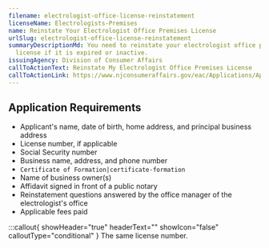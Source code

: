 ```yaml
---
filename: electrologist-office-license-reinstatement
licenseName: Electrologists-Premises
name: Reinstate Your Electrologist Office Premises License
urlSlug: electrologist-office-license-reinstatement
summaryDescriptionMd: You need to reinstate your electrologist office premises
  license if it is expired or inactive.
issuingAgency: Division of Consumer Affairs
callToActionText: Reinstate My Electrologist Office Premises License
callToActionLink: https://www.njconsumeraffairs.gov/eac/Applications/Application-to-Reinstate-a-License-as-an-Electrologist.pdf
---
```


## Application Requirements

- Applicant's name, date of birth, home address, and principal business address
- License number, if applicable
- Social Security number
- Business name, address, and phone number
- `Certificate of Formation|certificate-formation`
- Name of business owner(s)
- Affidavit signed in front of a public notary
- Reinstatement questions answered by the office manager of the electrologist's office
- Applicable fees paid

:::callout{ showHeader="true" headerText="" showIcon="false" calloutType="conditional" }
The same license number.
